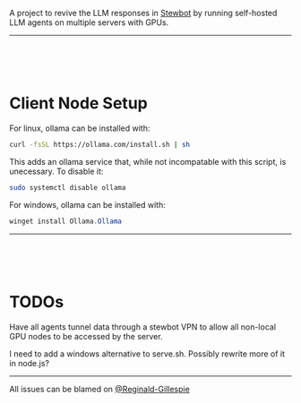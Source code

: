 A project to revive the LLM responses in [Stewbot](https://github.com/KestronProgramming/Stewbot) by running self-hosted LLM agents on multiple servers with GPUs.

---
<br><br><br>

# Client Node Setup

For linux, ollama can be installed with:

```bash
curl -fsSL https://ollama.com/install.sh | sh
```

This adds an ollama service that, while not incompatable with this script, is unecessary. To disable it:
```bash
sudo systemctl disable ollama
```

For windows, ollama can be installed with:
```powershell
winget install Ollama.Ollama
```

---

<br><br><br>

# TODOs

Have all agents tunnel data through a stewbot VPN to allow all non-local GPU nodes to be accessed by the server.

I need to add a windows alternative to serve.sh. Possibly rewrite more of it in node.js?

---

All issues can be blamed on [@Reginald-Gillespie](https://github.com/Reginald-Gillespie)
